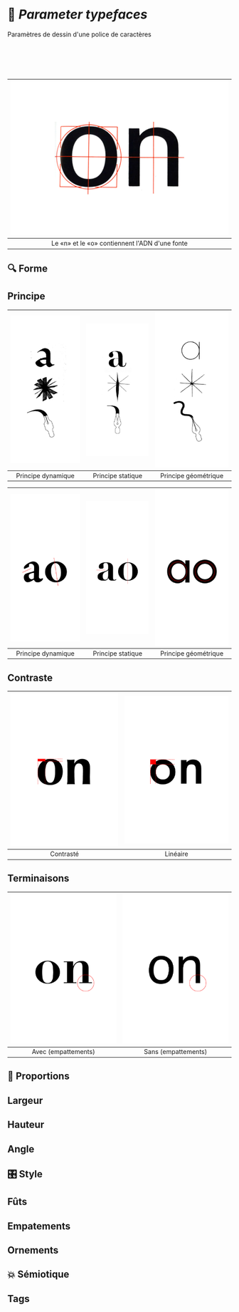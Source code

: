 # 🧬 *Parameter typefaces*
  Paramètres de dessin d'une police de caractères
# &nbsp;
|![](links/Typo_Parameters_01.jpg)|
|:------------------------------------------:|
| Le «n» et le «o» contiennent l'ADN d'une fonte           |
## 🔍 Forme
## Principe
|![](links/Typo_Parameters_02.jpg)|![](links/Typo_Parameters_03.jpg)|![](links/Typo_Parameters_04.jpg)|
|:------------------------------------------:|:------------------------------------------:|:------------------------------------------:|
| Principe dynamique           | Principe statique           | Principe géométrique           |

|![](links/Typo_Parameters_05.jpg)|![](links/Typo_Parameters_06.jpg)|![](links/Typo_Parameters_07.jpg)|
|:------------------------------------------:|:------------------------------------------:|:------------------------------------------:|
| Principe dynamique           | Principe statique           | Principe géométrique           |
## Contraste
|![](links/Typo_Parameters_08.jpg)|![](links/Typo_Parameters_09.jpg)|
|:------------------------------------------:|:------------------------------------------:|
| Contrasté          | Linéaire           |
## Terminaisons
|![](links/Typo_Parameters_10.jpg)|![](links/Typo_Parameters_11.jpg)|
|:------------------------------------------:|:------------------------------------------:|
| Avec (empattements)           | Sans (empattements)             |
## 📐 Proportions
## Largeur
## Hauteur
## Angle
## 🎛️ Style
## Fûts
## Empatements
## Ornements
## 💥 Sémiotique
## Tags

